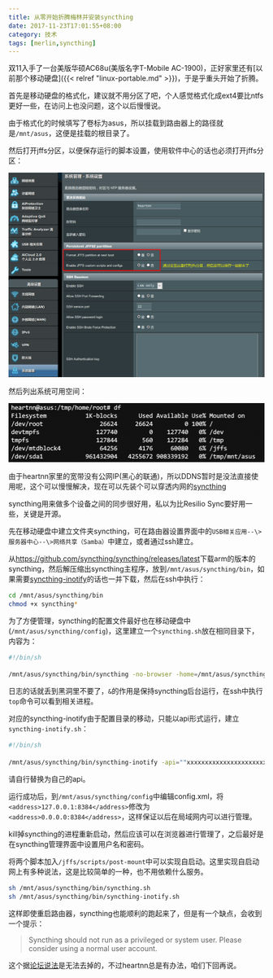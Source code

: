 ```yaml
---
title: 从零开始折腾梅林并安装syncthing
date: 2017-11-23T17:01:55+08:00
category: 技术
tags: [merlin,syncthing]
---
```


双11入手了一台美版华硕AC68u(美版名字T-Mobile AC-1900)，正好家里还有[以前那个移动硬盘]({{< relref "linux-portable.md" >}})，于是乎重头开始了折腾。

首先是移动硬盘的格式化，建议就不用分区了吧，个人感觉格式化成ext4要比ntfs更好一些，在访问上也没问题，这个以后慢慢说。

由于格式化的时候填写了卷标为asus，所以挂载到路由器上的路径就是`/mnt/asus`，这便是挂载的根目录了。

然后打开jffs分区，以便保存运行的脚本设置，使用软件中心的话也必须打开jffs分区：<!--more-->

![](/uploads/2017/11/enable-jffs.png)

然后列出系统可用空间：

![](/uploads/2017/11/df.png)

由于heartnn家里的宽带没有公网IP(黑心的联通)，所以DDNS暂时是没法直接使用呢，这个可以慢慢解决，现在可以先装个可以穿透内网的[syncthing](https://syncthing.net)

syncthing用来做多个设备之间的同步很好用，私以为比Resilio Sync要好用一些，关键是开源。

先在移动硬盘中建立文件夹syncthing，可在路由器设置界面中的`USB相关应用--\>服务器中心--\>网络共享（Samba）`中建立，或者通过ssh建立。

从<https://github.com/syncthing/syncthing/releases/latest>下载arm的版本的syncthing，然后解压缩出syncthing主程序，放到`/mnt/asus/syncthing/bin`，如果需要[syncthing-inotify](https://github.com/syncthing/syncthing-inotify/releases/latest)的话也一并下载，然后在ssh中执行：

```bash
cd /mnt/asus/syncthing/bin
chmod +x syncthing*
```

为了方便管理，syncthing的配置文件最好也在移动硬盘中(`/mnt/asus/syncthing/config`)，这里建立一个`syncthing.sh`放在相同目录下，内容为：

```bash
#!/bin/sh

/mnt/asus/syncthing/bin/syncthing -no-browser -home=/mnt/asus/syncthing/config -logflags=0 >/dev/null &
```

日志的话就丢到黑洞里不要了，`&`的作用是保持syncthing后台运行，在ssh中执行`top`命令可以看到相关进程。

对应的syncthing-inotify由于配置目录的移动，只能以api形式运行，建立`syncthing-inotify.sh`：

```bash
#!/bin/sh

/mnt/asus/syncthing/bin/syncthing-inotify -api=""xxxxxxxxxxxxxxxxxxxxxxxxxxxxxxxx"" -logflags=0 >/dev/null &
```

请自行替换为自己的api。

运行成功后，到`/mnt/asus/syncthing/config`中编辑config.xml，将`<address>127.0.0.1:8384</address>`修改为`<address>0.0.0.0:8384</address>`，这样保证以后在局域网内可以进行管理。

kill掉syncthing的进程重新启动，然后应该可以在浏览器进行管理了，之后最好是在syncthing管理界面中设置用户名和密码。

将两个脚本加入`/jffs/scripts/post-mount`中可以实现自启动。这里实现自启动网上有多种说法，这是比较简单的一种，也不用依赖什么服务。

```bash
sh /mnt/asus/syncthing/bin/syncthing.sh
sh /mnt/asus/syncthing/bin/syncthing-inotify.sh
```

这样即使重启路由器，syncthing也能顺利的跑起来了，但是有一个缺点，会收到一个提示：

> Syncthing should not run as a privileged or system user. Please consider using a normal user account.

这个据[论坛说法](https://forum.syncthing.net/t/the-meaning-of-syncthing-should-not-run-as-a-privileged-or-system-user-please-consider-using-a-normal-user-account/10034/2)是无法去掉的，不过heartnn总是有办法，咱们下回再说。
